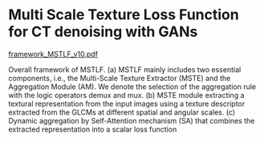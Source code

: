 # Multi Scale Texture Loss Function for CT denoising with GANs



[framework_MSTLF_v10.pdf](https://github.com/user-attachments/files/17918709/framework_MSTLF_v10.pdf)



Overall framework of MSTLF. (a) MSTLF mainly includes two essential components, i.e., the Multi-Scale Texture Extractor (MSTE) and the Aggregation Module (AM).
We denote the selection of the aggregation rule with the logic operators demux and mux.
(b) MSTE module extracting a textural representation from the input images using a texture descriptor extracted from the GLCMs at different spatial and angular scales. (c) Dynamic aggregation by Self-Attention mechanism (SA) that combines
the extracted representation into a scalar loss function

